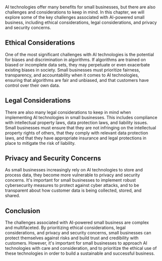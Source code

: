 
AI technologies offer many benefits for small businesses, but there are also challenges and considerations to keep in mind. In this chapter, we will explore some of the key challenges associated with AI-powered small business, including ethical considerations, legal considerations, and privacy and security concerns.

Ethical Considerations
----------------------

One of the most significant challenges with AI technologies is the potential for biases and discrimination in algorithms. If algorithms are trained on biased or incomplete data sets, they may perpetuate or even exacerbate existing biases in society. Small businesses must prioritize fairness, transparency, and accountability when it comes to AI technologies, ensuring that algorithms are fair and unbiased, and that customers have control over their own data.

Legal Considerations
--------------------

There are also many legal considerations to keep in mind when implementing AI technologies in small businesses. This includes compliance with intellectual property laws, data protection laws, and liability issues. Small businesses must ensure that they are not infringing on the intellectual property rights of others, that they comply with relevant data protection laws, and that they have appropriate insurance and legal protections in place to mitigate the risk of liability.

Privacy and Security Concerns
-----------------------------

As small businesses increasingly rely on AI technologies to store and process data, they become more vulnerable to privacy and security concerns. It's important for small businesses to implement robust cybersecurity measures to protect against cyber attacks, and to be transparent about how customer data is being collected, stored, and shared.

Conclusion
----------

The challenges associated with AI-powered small business are complex and multifaceted. By prioritizing ethical considerations, legal considerations, and privacy and security concerns, small businesses can protect themselves against risks and build trust and credibility with customers. However, it's important for small businesses to approach AI technologies with care and consideration, and to prioritize the ethical use of these technologies in order to build a sustainable and successful business.
